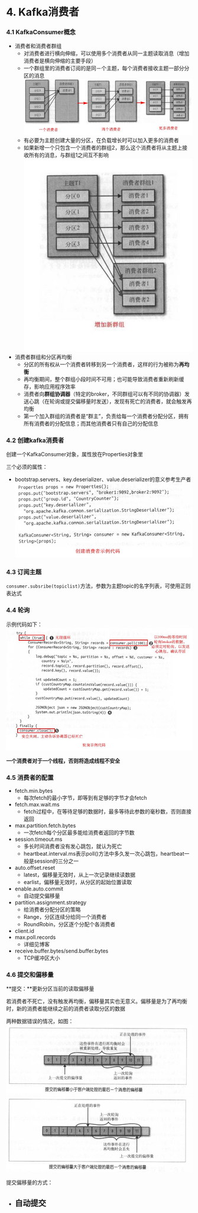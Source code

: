 # 4. Kafka消费者

### 4.1 KafkaConsumer概念

- 消费者和消费者群组
	- 对消费者进行横向伸缩，可以使用多个消费者从同一主题读取消息（增加消费者是横向伸缩的主要手段）
	- 一个群组里的消费者订阅的是同－个主题，每个消费者接收主题一部分分区的消息			
		![](4-1.jpg)
	- 有必要为主题创建大量的分区，在负载增长时可以加入更多的消费者
	- 如果新增一个只包含一个消费者的群组2，那么这个消费者将从主题上接收所有的消息，与群组1之间互不影响		
		![](4-2.jpg)
- 消费者群组和分区再均衡
	- 分区的所有权从一个消费者转移到另一个消费者，这样的行为被称为**再均衡**
	- 再均衡期间，整个群组小段时间不可用；也可能导致消费者重新刷新缓存，影响应用程序效率
	- 消费者向**群组协调器**（特定的broker，不同群组可以有不同的协调器）发送心跳（在轮询或提交偏移量时发送），发现有死亡的消费者，就会触发再均衡
	- 第一个加入群组的消费者是“群主”，负责给每一个消费者分配分区，拥有所有消费者的分配信息；而其他消费者只有自己的分配信息

### 4.2 创建kafka消费者

创建一个KafkaConsumer对象，属性放在Properties对象里

三个必须的属性：
- bootstrap.servers、key.deserializer、value.deserializer的意义参考生产者
	![](4-3.jpg)

### 4.3 订阅主题

`consumer.subsribe(topiclist)`方法，参数为主题topic的名字列表，可使用正则表达式

### 4.4 轮询

示例代码如下：						
	![](4-4.jpg)

**一个消费者对于一个线程，否则将造成线程不安全**

### 4.5 消费者的配置

- fetch.min.bytes
	- 每次fetch的最小字节，即等到有足够的字节才会fetch
- fetch.max.wait.ms
	- fetch过程中，在等待足够的数据时，最多等待此参数的毫秒数，否则直接返回
- max.partition.fetch.bytes
	- 一次fetch每个分区最多能给消费者返回的字节数
- session.timeout.ms
	- 多长时间消费者没有发心跳包，就认为死亡
	- heartbeat.interval.ms表示poll()方法中多久发一次心跳包，heartbeat一般是session的三分之一
- auto.offset.reset
	- latest，偏移量无效时，从上一次记录继续读数据
	- earlist，偏移量无效时，从分区的起始位置读取
- enable.auto.commit
	- 自动提交偏移量
- partition.assignment.strategy
	- 给消费者分配分区的策略
	- Range，分区连续分给同一个消费者
	- RoundRobin，分区逐个分配个各消费者 
- client.id
- max.poll.records
	- 详细见博客
- receive.buffer.bytes/send.buffer.bytes
	- TCP缓冲区大小

### 4.6 提交和偏移量

**提交：**更新分区当前的读取偏移量

若消费者不死亡，没有触发再均衡，偏移量其实也无意义。偏移量是为了再均衡时，新的消费者能继续之前的消费者读取分区的数据

两种数据错误的情况，如图：					
	![](4-5.jpg)
	![](4-6.jpg)

提交偏移量的方式：
- 自动提交
	- 
	